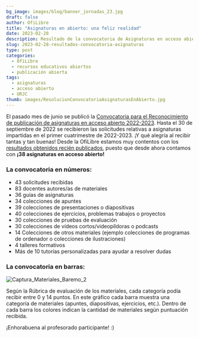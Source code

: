 ```yaml
---
bg_image: images/blog/banner_jornadas_23.jpg
draft: false
author: OfiLibre
title: "Asignaturas en abierto: una feliz realidad"
date: 2023-02-28
description: Resultado de la convocatoria de Asignaturas en acceso abierto
slug: 2023-02-28-resultados-convocatoria-asignaturas
type: post
categories:
  - OfiLibre
  - recursos educativos abiertos
  - publicación abierta
tags:
  - asignaturas
  - acceso abierto
  - URJC
thumb: images/ResolucionConvocatoriaAsignaturasEnAbierto.jpg
---
```

El pasado mes de junio se publicó la [Convocatoria para el Reconocimiento de publicación de asignaturas en acceso abierto 2022-2023](https://ofilibre.urjc.es/blog/022-09-14-estado-convocatoria-asignaturas/). Hasta el 30 de septiembre de 2022 se recibieron las solicitudes relativas a asignaturas impartidas en el primer cuatrimestre de 2022-2023. ¡Y qué alegría al recibir tantas y tan buenas! Desde la OfiLibre estamos muy contentos con los [resultados obtenidos recién publicados](https://online.urjc.es/es/para-futuros-estudiantes/asignaturas-en-abierto), puesto que desde ahora contamos con **¡38 asignaturas en acceso abierto!**

### La convocatoria en números:

* 43 solicitudes recibidas
* 83 docentes autores/as de materiales
* 36 guías de asignaturas 
* 34 colecciones de apuntes
* 39 colecciones de presentaciones o diapositivas
* 40 colecciones de ejercicios, problemas trabajos o proyectos
* 30 colecciones de pruebas de evaluación
* 30 colecciones de vídeos cortos/videopíldoras o podcasts
* 14 Colecciones de otros materiales (ejemplo colecciones de programas de ordenador o colecciones de ilustraciones)
* 4 talleres formativos 
* Más de 10 tutorías personalizadas para ayudar a resolver dudas

### La convocatoria en barras:

![Captura_Materiales_Baremo_2](/images/1-asignaturas.png)

Según la Rúbrica de evaluación de los materiales, cada categoría podía recibir entre 0 y 14 puntos. En este gráfico cada barra muestra una categoría de materiales (apuntes, diapositivas, ejercicios, etc.). Dentro de cada barra los colores indican la cantidad de materiales según puntuación recibida.

¡Enhorabuena al profesorado participante! :)
